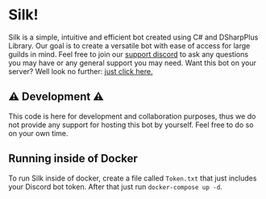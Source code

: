 # Silk! 
Silk is a simple, intuitive and efficient bot created using C# and DSharpPlus Library. Our goal is to create a versatile bot with ease of access for large guilds in mind. Feel free to join our  [support discord](https://discord.gg/d8pk9hK) to ask any questions you may have or any general support you may need. Want this bot on your server? Well look no further: [just click here.](https://discord.com/api/oauth2/authorize?client_id=721514294587424888&permissions=502656214&scope=bot)

## ⚠️ Development ⚠️
This code is here for development and collaboration purposes, thus we do not provide any support for hosting this bot by yourself. Feel free to do so on your own time.

## Running inside of Docker
To run Silk inside of docker, create a file called `Token.txt` that just includes your Discord bot token.
After that just run `docker-compose up -d`.
